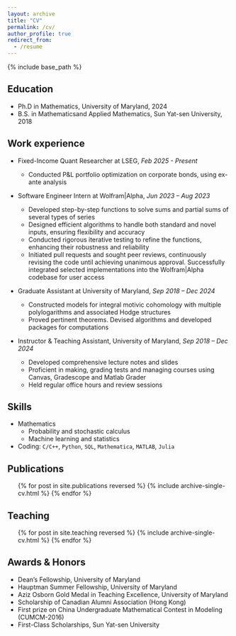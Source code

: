 ```yaml
---
layout: archive
title: "CV"
permalink: /cv/
author_profile: true
redirect_from:
  - /resume
---
```


{% include base_path %}

Education
---
* Ph.D in Mathematics, University of Maryland, 2024
* B.S. in Mathematicsand Applied Mathematics, Sun Yat-sen University, 2018

Work experience
---
* Fixed-Income Quant Researcher at LSEG, *Feb 2025 - Present*
  * Conducted P&L portfolio optimization on corporate bonds, using ex-ante analysis

* Software Engineer Intern at Wolfram\|Alpha, *Jun 2023 – Aug 2023*
  * Developed step-by-step functions to solve sums and partial sums of several types of series
  * Designed efficient algorithms to handle both standard and novel inputs, ensuring flexibility and accuracy
  * Conducted rigorous iterative testing to refine the functions, enhancing their robustness and reliability
  * Initiated pull requests and sought peer reviews, continuously revising the code until achieving unanimous approval. Successfully integrated selected implementations into the Wolfram\|Alpha codebase for user access

* Graduate Assistant at University of Maryland, *Sep 2018 – Dec 2024*
  * Constructed models for integral motivic cohomology with multiple polylogarithms and associated Hodge structures
  * Proved pertinent theorems. Devised algorithms and developed packages for computations

* Instructor & Teaching Assistant, University of Maryland, *Sep 2018 – Dec 2024*
  * Developed comprehensive lecture notes and slides
  * Proficient in making, grading tests and managing courses using Canvas, Gradescope and Matlab Grader
  * Held regular office hours and review sessions

Skills
---
* Mathematics
  * Probability and stochastic calculus
  * Machine learning and statistics
* Coding: `C/C++`, `Python`, `SQL`, `Mathematica`, `MATLAB`, `Julia`

Publications
---
  <ul>{% for post in site.publications reversed %}
    {% include archive-single-cv.html %}
  {% endfor %}</ul>

<!-- Talks
---
  <ul>{% for post in site.talks reversed %}
    {% include archive-single-talk-cv.html  %}
  {% endfor %}</ul> -->

Teaching
---
  <ul>{% for post in site.teaching reversed %}
    {% include archive-single-cv.html %}
  {% endfor %}</ul>

<!-- Service and leadership
---
* Currently signed in to 43 different slack teams -->

Awards & Honors
---
* Dean’s Fellowship, University of Maryland
* Hauptman Summer Fellowship, University of Maryland
* Aziz Osborn Gold Medal in Teaching Excellence, University of Maryland
* Scholarship of Canadian Alumni Association (Hong Kong)
* First prize on China Undergraduate Mathematical Contest in Modeling (CUMCM-2016)
* First-Class Scholarships, Sun Yat-sen University

